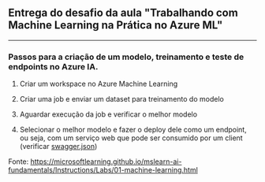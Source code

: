 ## Entrega do desafio da aula "Trabalhando com Machine Learning na Prática no Azure ML"
---
### Passos para a criação de um modelo, treinamento e teste de endpoints no Azure IA.

1. Criar um workspace no Azure Machine Learning

2. Criar uma job e enviar um dataset para treinamento do modelo 

3. Aguardar execução da job e verificar o melhor modelo 

4. Selecionar o melhor modelo e fazer o deploy dele como um endpoint, ou seja, com um serviço web que pode ser consumido por um client (verificar [swagger.json](swagger.json))

Fonte: https://microsoftlearning.github.io/mslearn-ai-fundamentals/Instructions/Labs/01-machine-learning.html